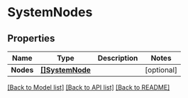 # SystemNodes

## Properties
Name | Type | Description | Notes
------------ | ------------- | ------------- | -------------
**Nodes** | [**[]SystemNode**](systemNode.md) |  | [optional] 

[[Back to Model list]](../README.md#documentation-for-models) [[Back to API list]](../README.md#documentation-for-api-endpoints) [[Back to README]](../README.md)


